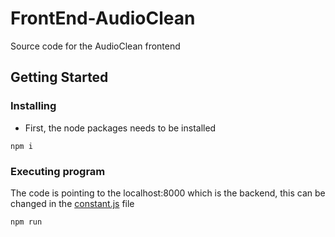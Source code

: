 # FrontEnd-AudioClean

Source code for the AudioClean frontend

## Getting Started

### Installing

* First, the node packages needs to be installed
```
npm i
```

### Executing program

The code is pointing to the localhost:8000 which is the backend, this can be changed in the [constant.js](https://github.com/nestorcalvo/FrontEnd-AudioClean/blob/master/src/constants.js) file

```
npm run
```

